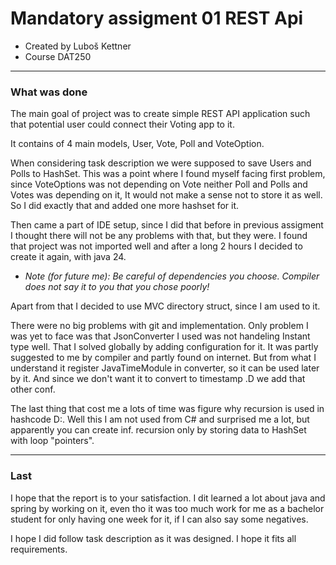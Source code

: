 # Mandatory assigment 01 REST Api

- Created by Luboš Kettner
- Course DAT250

---
### What was done

The main goal of project was to create simple REST API
application such that potential user could connect their 
Voting app to it.

It contains of 4 main models, User, Vote, Poll and VoteOption.

When considering task description we were supposed to save Users and
Polls to HashSet. This was a point where I found myself facing
first problem, since VoteOptions was not depending on Vote neither
Poll and Polls and Votes was depending on it, It would not make
a sense not to store it as well. So I did exactly that and added
one more hashset for it.

Then came a part of IDE setup, since I did that before in previous
assigment I thought there will not be any problems with that, but 
they were. I found that project was not imported well and after
a long 2 hours I decided to create it again, with java 24.
- _Note (for future me): Be careful of dependencies you choose. 
Compiler does not say it to you that you chose poorly!_

Apart from that I decided to use MVC directory struct, since I am
used to it.

There were no big problems with git and implementation. Only problem I
was yet to face was that JsonConverter I used
was not handeling Instant type well. That I solved globally by adding
configuration for it. It was partly suggested to me by compiler and
partly found on internet. But from what I understand it register
JavaTimeModule in converter, so it can be used later by it. And since
we don't want it to convert to timestamp .D we add that other conf.

The last thing that cost me a lots of time was figure why recursion
is used in hashcode D:. Well this I am not used from C# and surprised
me a lot, but apparently you can create inf. recursion only by storing
data to HashSet with loop "pointers".

---

### Last

I hope that the report is to your satisfaction. I dit learned a lot
about java and spring by working on it, even tho it was too much work
for me as a bachelor student for only having one week for it, if I 
can also say some negatives.

I hope I did follow task description as it was designed. I hope it
fits all requirements. 
